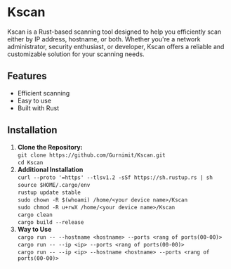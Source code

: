 # Kscan

Kscan is a Rust-based scanning tool designed to help you efficiently scan either by IP address, hostname, or both. Whether you're a network administrator, security enthusiast, or developer, Kscan offers a reliable and customizable solution for your scanning needs.

## Features <br/>
- Efficient scanning <br/>
- Easy to use <br/>
- Built with Rust <br/>

## Installation

1. **Clone the Repository:** <br/>
   `git clone https://github.com/Gurnimit/Kscan.git` <br/>
   `cd Kscan` <br/>
2. **Additional Installation** <br/>
   `curl --proto '=https' --tlsv1.2 -sSf https://sh.rustup.rs | sh` <br/>
   `source $HOME/.cargo/env` <br/>
   `rustup update stable` <br/>
   `sudo chown -R $(whoami) /home/<your device name>/Kscan` <br/>
   `sudo chmod -R u+rwX /home/<your device name>/Kscan` <br/>
   `cargo clean` <br/>
   `cargo build --release` <br/>
3. **Way to Use** <br/>
   `cargo run -- --hostname <hostname> --ports <rang of ports(00-00)>` <br/>
   `cargo run -- --ip <ip> --ports <rang of ports(00-00)>` <br/>
   `cargo run -- --ip <ip> --hostname <hostname> --ports <rang of ports(00-00)>` <br/>
